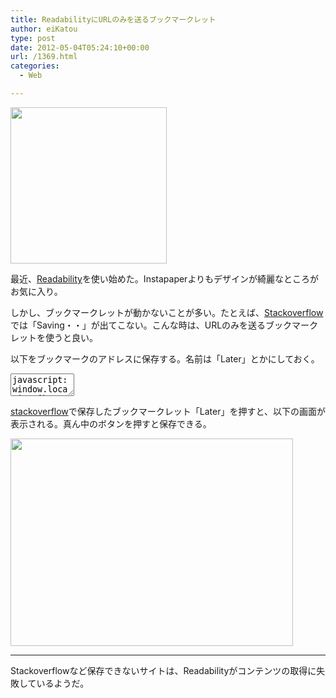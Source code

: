 ```yaml
---
title: ReadabilityにURLのみを送るブックマークレット
author: eiKatou
type: post
date: 2012-05-04T05:24:10+00:00
url: /1369.html
categories:
  - Web

---
```

[<img src="http://eikatou.net/blog/wp-content/uploads/2012/05/20120504_readability.png" alt="" title="20120504_readability" width="250" height="250" class="alignnone size-full wp-image-1372" srcset="/uploads/2012/05/20120504_readability.png 250w, /uploads/2012/05/20120504_readability-150x150.png 150w" sizes="(max-width: 250px) 100vw, 250px" />][1]

最近、[Readability][2]を使い始めた。Instapaperよりもデザインが綺麗なところがお気に入り。

しかし、ブックマークレットが動かないことが多い。たとえば、[Stackoverflow][3]では「Saving・・」が出てこない。こんな時は、URLのみを送るブックマークレットを使うと良い。

以下をブックマークのアドレスに保存する。名前は「Later」とかにしておく。
  
<textarea name="javascript" rows="2" cols="10">javascript:window.location=&#8217;http://www.readability.com/save?url=&#8217;+encodeURI(window.location);</textarea> 

[stackoverflow][3]で保存したブックマークレット「Later」を押すと、以下の画面が表示される。真ん中のボタンを押すと保存できる。
  
[<img src="http://eikatou.net/blog/wp-content/uploads/2012/05/20120504b.png" alt="" title="20120504b" width="452" height="332" class="alignnone size-full wp-image-1374" srcset="/uploads/2012/05/20120504b.png 452w, /uploads/2012/05/20120504b-300x220.png 300w, /uploads/2012/05/20120504b-408x300.png 408w" sizes="(max-width: 452px) 100vw, 452px" />][4] 

* * *

Stackoverflowなど保存できないサイトは、Readabilityがコンテンツの取得に失敗しているようだ。

 [1]: http://eikatou.net/blog/wp-content/uploads/2012/05/20120504_readability.png
 [2]: http://www.readability.com/
 [3]: http://stackoverflow.com/
 [4]: http://eikatou.net/blog/wp-content/uploads/2012/05/20120504b.png
